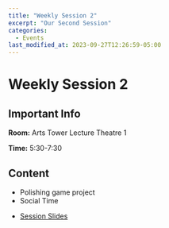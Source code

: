```yaml
---
title: "Weekly Session 2"
excerpt: "Our Second Session"
categories:
  - Events
last_modified_at: 2023-09-27T12:26:59-05:00
---
```


# Weekly Session 2

## Important Info

**Room:** Arts Tower Lecture Theatre 1

**Time:** 5:30-7:30

## Content

- Polishing game project
- Social Time

* [Session Slides](https://docs.google.com/presentation/d/196sf8JQzHCRAVncKWL6hhwcqUUvsYq1J-smuEuKNqZQ/edit?usp=sharing)